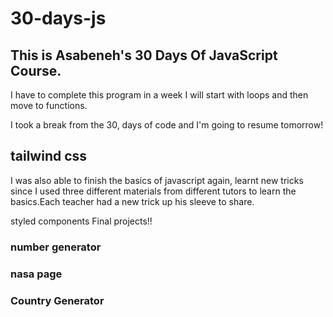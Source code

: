 # 30-days-js

## This is Asabeneh's 30 Days Of JavaScript Course.

I have to complete this program in a week
I will start with loops and then move to functions.


I took a break from the 30, days of code and I'm going to resume tomorrow!



## tailwind css

I was also able to finish the basics of javascript again, learnt new tricks since I used three different materials from different tutors to learn the basics.Each teacher had a new trick up his sleeve to share.



styled components
Final projects!!
<h3>number generator</h3>
<h3>nasa page</h3>
<h3>Country Generator</h3>

